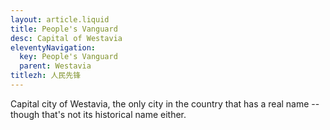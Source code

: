 ```yaml
---
layout: article.liquid
title: People's Vanguard
desc: Capital of Westavia
eleventyNavigation:
  key: People's Vanguard
  parent: Westavia
titlezh: 人民先锋
---
```


Capital city of Westavia, the only city in the country that has a real name -- though that's not its historical name either.
